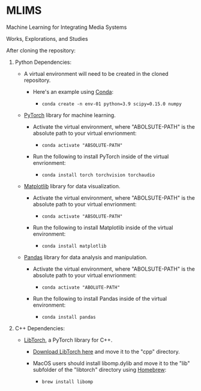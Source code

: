 # MLIMS
Machine Learning for Integrating Media Systems

Works, Explorations, and Studies

After cloning the repository:

1. Python Dependencies:

    - A virtual environment will need to be created in the cloned repository.

        - Here's an example using [Conda](https://docs.conda.io/projects/conda/en/stable/#):

            - ``` conda create -n env-01 python=3.9 scipy=0.15.0 numpy ```

    - [PyTorch](https://pytorch.org/) library for machine learning.

        - Activate the virtual environment, where "ABOLSUTE-PATH" is the absolute path to your virtual envrionment:

            - ``` conda activate "ABSOLUTE-PATH" ```

        - Run the following to install PyTorch inside of the virtual envrionment:

            -   ``` conda install torch torchvision torchaudio ```

    - [Matplotlib](https://matplotlib.org/) library for data visualization.
            
        - Activate the virtual environment, where "ABOLSUTE-PATH" is the absolute path to your virtual envrionment:

            - ``` conda activate "ABSOLUTE-PATH" ```

        - Run the following to install Matplotlib inside of the virtual environment:
            
            - ``` conda install matplotlib ```

    - [Pandas](https://pandas.pydata.org/) library for data analysis and manipulation.

        - Activate the virtual environment, where "ABOLSUTE-PATH" is the absolute path to your virtual envrionment:

            - ``` conda activate "ABOLUTE-PATH" ```
        
        - Run the following to install Pandas inside of the virtual environment:

            - ``` conda install pandas ```


2. C++ Dependencies:

    - [LibTorch](https://pytorch.org/), a PyTorch library for C++.

        - [Download LibTorch here](https://pytorch.org/get-started/locally/) and move it to the "cpp" directory.

        - MacOS users should install libomp.dylib and move it to the "lib" subfolder of the "libtorch" directory using [Homebrew](https://brew.sh/):

            - ``` brew install libomp ```